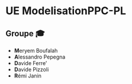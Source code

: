 # UE ModelisationPPC-PL

## Groupe 🎓

- **M**eryem Boufalah
- **A**lessandro Pepegna
- **D**avide Ferre'
- **D**avide Pizzoli
- **R**émi Janin

